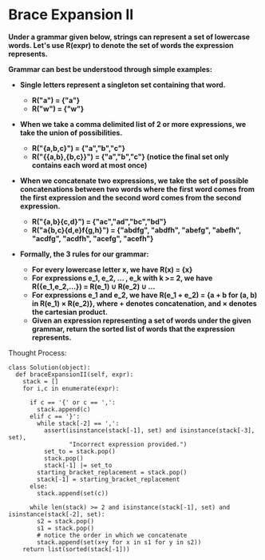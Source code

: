 # Brace Expansion II

<b>
Under a grammar given below, strings can represent a set of lowercase words.  Let's use R(expr) to denote the set of words the expression represents.

Grammar can best be understood through simple examples:

* Single letters represent a singleton set containing that word.
  * R("a") = {"a"}
  * R("w") = {"w"}
* When we take a comma delimited list of 2 or more expressions, we take the union of possibilities.
  * R("{a,b,c}") = {"a","b","c"}
  * R("{{a,b},{b,c}}") = {"a","b","c"} (notice the final set only contains each word at most once)
* When we concatenate two expressions, we take the set of possible concatenations between two words where the first word comes from the first expression and the second word comes from the second expression.
  * R("{a,b}{c,d}") = {"ac","ad","bc","bd"}
  * R("a{b,c}{d,e}f{g,h}") = {"abdfg", "abdfh", "abefg", "abefh", "acdfg", "acdfh", "acefg", "acefh"}

* Formally, the 3 rules for our grammar:
  * For every lowercase letter x, we have R(x) = {x}
  * For expressions e_1, e_2, ... , e_k with k >= 2, we have R({e_1,e_2,...}) = R(e_1) ∪ R(e_2) ∪ ...
  * For expressions e_1 and e_2, we have R(e_1 + e_2) = {a + b for (a, b) in R(e_1) × R(e_2)}, where + denotes concatenation, and × denotes the cartesian product.
  * Given an expression representing a set of words under the given grammar, return the sorted list of words that the expression represents.

</b>

Thought Process:



```
class Solution(object):
  def braceExpansionII(self, expr):
    stack = []
    for i,c in enumerate(expr):
      
      if c == '{' or c == ',':
        stack.append(c)
      elif c == '}':
        while stack[-2] == ',':
          assert(isinstance(stack[-1], set) and isinstance(stack[-3], set),
                 "Incorrect expression provided.")
          set_to = stack.pop()
          stack.pop()
          stack[-1] |= set_to
        starting_bracket_replacement = stack.pop()
        stack[-1] = starting_bracket_replacement
      else:
        stack.append(set(c))
        
      while len(stack) >= 2 and isinstance(stack[-1], set) and isinstance(stack[-2], set):
        s2 = stack.pop()
        s1 = stack.pop()
        # notice the order in which we concatenate
        stack.append(set(x+y for x in s1 for y in s2))
    return list(sorted(stack[-1]))
```
